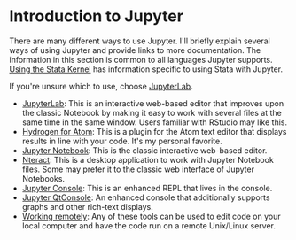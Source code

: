 # Introduction to Jupyter

There are many different ways to use Jupyter. I'll briefly explain several ways of using Jupyter and provide links to more documentation. The information in this section is common to all languages Jupyter supports. [Using the Stata Kernel](../using_stata_kernel/magics.md) has information specific to using Stata with Jupyter.

If you're unsure which to use, choose [JupyterLab](lab.md).

- [JupyterLab](lab.md): This is an interactive web-based editor that improves upon the classic Notebook by making it easy to work with several files at the same time in the same window. Users familiar with RStudio may like this.
- [Hydrogen for Atom](atom.md): This is a plugin for the Atom text editor that displays results in line with your code. It's my personal favorite.
- [Jupyter Notebook](notebook.md): This is the classic interactive web-based editor.
- [Nteract](nteract.md): This is a desktop application to work with Jupyter Notebook files. Some may prefer it to the classic web interface of Jupyter Notebooks.
- [Jupyter Console](console.md): This is an enhanced REPL that lives in the console.
- [Jupyter QtConsole](qtconsole.md): An enhanced console that additionally supports graphs and other rich-text displays.
- [Working remotely](remote.md): Any of these tools can be used to edit code on your local computer and have the code run on a remote Unix/Linux server.
